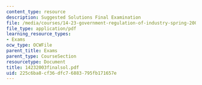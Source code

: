 ```yaml
---
content_type: resource
description: Suggested Solutions Final Examination
file: /media/courses/14-23-government-regulation-of-industry-spring-2003/225c6ba8cf36dfc76883795fb171657e_14232003finalsol.pdf
file_type: application/pdf
learning_resource_types:
- Exams
ocw_type: OCWFile
parent_title: Exams
parent_type: CourseSection
resourcetype: Document
title: 14232003finalsol.pdf
uid: 225c6ba8-cf36-dfc7-6883-795fb171657e
---
```

